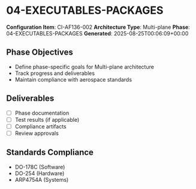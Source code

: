 # 04-EXECUTABLES-PACKAGES

**Configuration Item**: CI-AF136-002
**Architecture Type**: Multi-plane
**Phase**: 04-EXECUTABLES-PACKAGES
**Generated**: 2025-08-25T00:06:09+00:00

## Phase Objectives
- Define phase-specific goals for Multi-plane architecture
- Track progress and deliverables
- Maintain compliance with aerospace standards

## Deliverables
- [ ] Phase documentation
- [ ] Test results (if applicable)
- [ ] Compliance artifacts
- [ ] Review approvals

## Standards Compliance
- DO-178C (Software)
- DO-254 (Hardware)
- ARP4754A (Systems)
